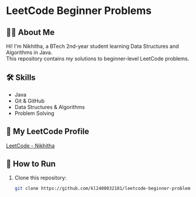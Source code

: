 # LeetCode Beginner Problems

## 👩‍💻 About Me
Hi! I'm Nikhitha, a BTech 2nd-year student learning Data Structures and Algorithms in Java.  
This repository contains my solutions to beginner-level LeetCode problems.

## 🛠 Skills
- Java
- Git & GitHub
- Data Structures & Algorithms
- Problem Solving

## 🔗 My LeetCode Profile
[LeetCode - Nikhitha](https://leetcode.com/kl2400032181)

## 📂 How to Run
1. Clone this repository:
   ```bash
   git clone https://github.com/kl2400032181/leetcode-beginner-problems.git

